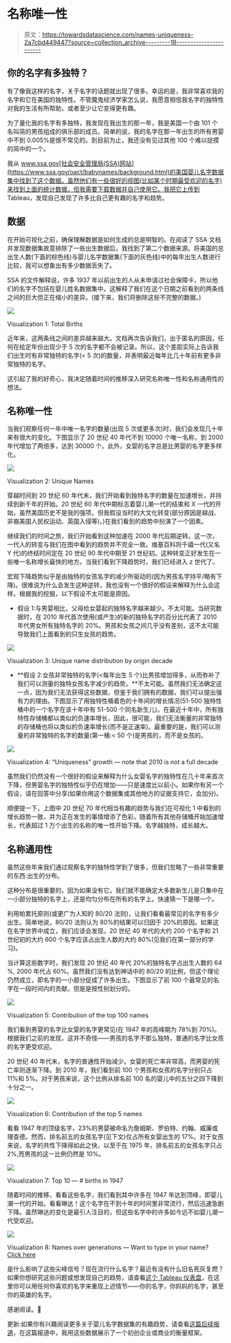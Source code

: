 # 名称唯一性

> 原文：<https://towardsdatascience.com/names-uniqueness-2a7cbd449447?source=collection_archive---------18----------------------->

## 你的名字有多独特？

有了像我这样的名字，关于名字的话题就出现了很多。幸运的是，我非常喜欢我的名字和它在美国的独特性。不管魔鬼经济学家怎么说，我愿意相信我名字的独特性对我的生活有所帮助，或者至少让它变得更有趣。

为了量化我的名字有多独特，我发现在我出生的那一年，我是美国一个由 101 个名叫简的男孩组成的俱乐部的成员。简单的说，我的名字在那一年出生的所有男婴中不到 0.005%是很不常见的。到目前为止，我还没有见过其他 100 个难以捉摸的简中的一个。

我从 www.ssa.gov[社会安全管理局(SSA)网站](https://www.ssa.gov/oact/babynames/background.html)的美国婴儿名字数据集中找到了这个数据。虽然他们有一些很好的视图(比如某个时期最受欢迎的名字)来找到上面的统计数据，但我需要下载数据并自己使用它。我把它上传到 Tableau，发现自己发现了许多比自己更有趣的名字和趋势。

## 数据

在开始可视化之前，确保理解数据是如何生成的总是明智的。在阅读了 SSA 文档并发现数据集故意排除了一些出生数据后，我找到了第二个数据来源。将美国的总出生人数(下面的棕色线)与婴儿名字数据集(下面的灰色线)中的每年出生人数进行比较，我可以想象出有多少数据丢失了。

SSA 的文件解释说，许多 1937 年以前出生的人从未申请过社会保障卡，所以他们的名字不包括在婴儿姓名数据集中。这解释了我们在这个日期之前看到的两条线之间的巨大但正在缩小的差异。(接下来，我们将删除这些不完整的数据。)

![](img/ba74c764d63488d10ff2c41f663729b1.png)

Visualization 1: Total Births

近年来，这两条线之间的差异越来越大。文档再次告诉我们，出于匿名的原因，任何在给定年份出现少于 5 次的名字都不会被记录。所以，这个差距实际上告诉我们出生时有非常独特的名字(< 5 次)的数量，并表明最近每年比几十年前有更多非常独特的名字。

这引起了我的好奇心，我决定随着时间的推移深入研究名称唯一性和名称通用性的想法。

## 名称唯一性

当我们观察任何一年中唯一名字的数量(出现 5 次或更多次)时，我们会发现几十年来有很大的变化。下图显示了 20 世纪 40 年代不到 10000 个唯一名称，到 2000 年代增加了两倍多，达到 30000 个。此外，女婴的名字总是比男婴的名字更多样化。

![](img/54616d3c7ee319a152909f69958c51a4.png)

Visualization 2: Unique Names

穿越时间到 20 世纪 60 年代末，我们开始看到独特名字的数量在加速增长，并持续到新千年的开始。20 世纪 60 年代中期标志着婴儿潮一代的结束和 X 一代的开始，虽然美国历史不是我的强项，但我假设当时的大文化转变(部分原因是越战、非裔美国人民权运动、英国入侵等)。)在我们看到的趋势中扮演了一个因素。

继续我们的时间之旅，我们开始看到这种加速在 2000 年代后期逆转。这一次，一代人的转变与我们在图中看到的趋势并不完全一致。维基百科将千禧一代(又名 Y 代)的终结时间定在 20 世纪 90 年代中期至 21 世纪初。这种转变正好发生在一些唯一名称增长最快的地方。当我们看到下降趋势时，我们已经进入 z 世代了。

宏观下降趋势似乎是由独特的女孩名字的减少所驱动的(因为男孩名字持平/略有下降)。很难说为什么会发生这种逆转，我也没有一个很好的假设来解释为什么会这样。根据我的挖掘，以下假设不太可能是原因。

*   假设 1:与男婴相比，父母给女婴起的独特名字越来越少。不太可能。当研究数据时，在 2010 年代首次使用(或产生)的新的独特名字的百分比代表了 2010 年代男女所有独特名字的 20%。男孩和女孩之间几乎没有差别，这不太可能导致我们上面看到的只生女孩的趋势。

![](img/31803632278200d0d94c64fe7b8cb505.png)

Visualization 3: Unique name distribution by origin decade

*   **假设 2:女孩非常独特的名字(<每年出生 5 个)比男孩增加得多，从而弥补了我们可以测量的独特女孩名字减少的趋势。**不太可能。虽然我们无法确定这一点，因为我们无法获得这些数据，但鉴于我们拥有的数据，我们可以提出强有力的理由。下图显示了用独特性桶着色的十年间的增长情况(51-500 独特性桶中的一个名字在该十年中有 51-500 个同名新生儿)。在最近十年中，所有独特性存储桶都以类似的负速率增长，因此，很可能，我们无法衡量的非常独特的存储桶也将以类似的负速率增长(而不是正速率)。最重要的是，我们可以测量的非常独特的名字的数量(第一桶:< 50 个)是男孩的，而不是女孩的。

![](img/024af5a8e01ac651e0138b91f8611034.png)

Visualization 4: “Uniqueness” growth — note that 2010 is not a full decade

虽然我们仍然没有一个很好的假设来解释为什么女婴名字的独特性在几十年来首次下降，但男婴名字的独特性似乎仍在增加——只是速度比以前小。如果你有另一个假设，请在回答中分享(如果你用这个数据集或其他地方的证据支持它，会加分)。

顺便提一下，上图中 20 世纪 70 年代相当有趣的趋势与我们在可视化 1 中看到的增长趋势一致，并为正在发生的事情增添了色彩。随着所有其他存储桶开始加速增长，代表超过 1 万个出生的名称的唯一性开始下降。名字越独特，成长越大。

## 名称通用性

虽然这些年来我们通过观察名字的独特性学到了很多，但我们忽略了一些非常重要的东西:出生的分布。

这种分布是很重要的，因为如果没有它，我们就不能确定大多数新生儿是只集中在一小部分独特的名字上，还是均匀分布在所有的名字上。快速猜一下是哪一个。

利用帕累托原则(或更广为人知的 80/20 法则)，让我们看看最常见的名字有多少出生。简单地说，80/20 法则认为 80%的结果可以归因于 20%的原因。如果这在名字世界中成立，我们应该会发现，20 世纪 40 年代的大约 200 个名字和 21 世纪初的大约 600 个名字应该占出生人数的大约 80%(见我们在第一部分的学习)。

当计算这些数字时，我们发现 20 世纪 40 年代 20%的独特名字占出生人数的 64 %, 2000 年代占 60%。虽然我们没有达到神话中的 80/20 的比例，但这个理论仍然成立，即名字的一小部分促成了许多出生。下图显示了前 100 个最常见的名字在一段时间内的贡献，但是是按性别划分的。

![](img/0852c1178daa138a926ac7e1e49a5703.png)

Visualization 5: Contribution of the top 100 names

我们看到男婴的名字比女婴的名字更常见(在 1947 年的高峰期为 78%到 70%)。根据我们之前的发现，这并不奇怪——男孩的名字不那么独特，普通的名字比女孩的名字更受欢迎。

20 世纪 40 年代末，名字的普通性开始减少。女婴的死亡率非常高，而男婴的死亡率则逐渐下降。到 2010 年，我们看到前 100 个男孩和女孩的名字分别只占 11%和 5%。对于男孩来说，这个比例从排名前 100 名的婴儿中的五分之四下降到十分之一。

![](img/399021ae59adcd4c590d6505a7223125.png)

Visualization 6: Contribution of the top 5 names

看看 1947 年的顶级名字，23%的男婴被命名为詹姆斯、罗伯特、约翰、威廉或理查德。然而，排名前五的女孩名字(见下文)仅占所有女婴出生的 17%。对于女孩来说，名字的共性下降得如此之快，以至于在 1975 年，排名前五的女孩名字只占 2%,而男孩的这一比例仍然是 10%。

![](img/3feb2c84ccd9c39c8586d0e86f65e07f.png)

Visualization 7: Top 10 — # births in 1947

随着时间的推移，看看这些名字，我们看到其中许多在 1947 年达到顶峰，即婴儿潮一代的开始。看看琳达！这个名字在不到十年的时间里非常流行，然后迅速急剧下降。虽然琳达的变化是最引人注目的，但这些名字中的许多如今远不如婴儿潮一代受欢迎。

![](img/4a742ae9624407a155e3b1cc17eaedca.png)

Visualization 8: Names over generations — Want to type in your name? [Click here](https://public.tableau.com/profile/jan.van.zeghbroeck#!/vizhome/USBabyNames_15631215667820/NamesoverGenerations)

是什么影响了这些尖峰信号？现在流行什么名字？最近有没有什么旧名死灰复燃？如果你想研究这些问题或想发现自己的趋势，请查看[这个 Tableau 仪表盘](https://public.tableau.com/profile/jan.van.zeghbroeck#!/vizhome/USBabyNames_15631215667820/NamesoverGenerations)，在这里你可以用任何你喜欢的名字来重现上述情节——你的名字，你妈妈的名字，甚至你的英雄的名字。

感谢阅读。👶

更新:如果你有兴趣阅读更多关于婴儿名字数据集的有趣趋势，请查看[这篇后续报道](/what-if-our-first-names-were-generated-by-corporations-9c1109b13dd7)，在这篇报道中，我用这些数据展示了一个初创企业或商业的衡量框架。